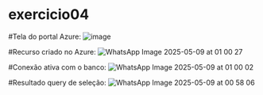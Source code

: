 # exercicio04

#Tela do portal Azure:
![image](https://github.com/user-attachments/assets/6e431ead-3547-4fd3-99d9-5f22c2c5644f)



#Recurso criado no Azure:
![WhatsApp Image 2025-05-09 at 01 00 27](https://github.com/user-attachments/assets/0d11f297-4bd1-4052-8bdc-c0d079b8682b)



#Conexão ativa com o banco:
![WhatsApp Image 2025-05-09 at 01 00 02](https://github.com/user-attachments/assets/960072e8-37eb-475d-bb89-7561fecdfde2)



#Resultado query de seleção:
![WhatsApp Image 2025-05-09 at 00 58 06](https://github.com/user-attachments/assets/2fdeadbf-9d16-47eb-a5cd-c0ca3ac44312)
